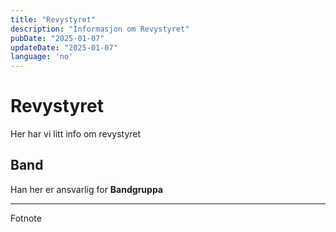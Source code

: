 ```yaml
---
title: "Revystyret"
description: "Informasjon om Revystyret"
pubDate: "2025-01-07"
updateDate: "2025-01-07"
language: 'no'
---
```


# Revystyret

Her har vi litt info om revystyret

## Band

Han her er ansvarlig for **Bandgruppa**

---

Fotnote